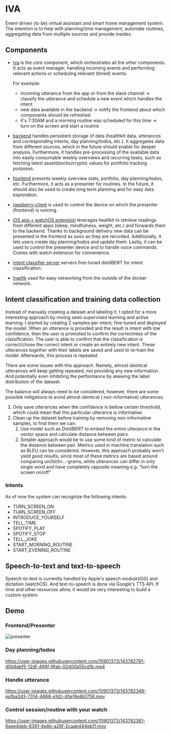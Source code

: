 # IVA

Event-driven (to be) virtual assistant and smart home management system. The intention is to help with planning/time
management, automate routines, aggregating data from multiple sources and provide insides.

## Components

* [Iva](https://github.com/project-iva/iva) is the core component, which orchestrates all the other components. It acts
  as event manager, handling incoming events and performing relevant actions or scheduling relevant (timed)
  events.

  For example:
    * incoming utterance from the app or from the slack channel -> classify the utterance and schedule a new event which
      handles the intent
    * new data available in the backend -> notify the frontend about which components should be refreshed
    * it's 7:30AM and a morning routine was scheduled for this time -> turn on the screen and start a routine
* [backend](https://github.com/project-iva/iva_backend) handles persistent storage of data (healthkit data, utterances
  and corresponding intents, day planning/todos, etc.). It aggregates data from different sources, which in the future
  should enable for deeper analysis. Furthermore, it handles pre-processing of the available data into easily consumable
  weekly overviews and recurring tasks, such as fetching latest asset(stocks/crypto) values for portfolio tracking
  purposes.
* [frontend](https://github.com/project-iva/iva_frontend) presents weekly overview stats, portfolio, day planning/todos,
  etc. Furthermore, it acts as a presenter for routines. In the future, it should also be used to create long term
  planning and for easy data exploration.
* [raspberry-client](https://github.com/project-iva/iva_raspberry_client) is used to control the device on which the
  presenter (frontend) is running.
* [iOS app + watchOS extension](https://github.com/project-iva/iva_ios) leverages healtkit to retrieve readings from
  different apps (sleep, mindfulness, weight, etc.) and forwards them to the backend. Thanks to background delivery new
  data can be presented in the frontend as soon as they are recorded. Additionally, it lets users create day
  planning/todos and update them. Lastly, it can be used to control the presenter device and to handle voice commands.
  Comes with watch extension for convenience.
* [intent classifier server](https://github.com/project-iva/iva_bert_classifier_api) servers fine-tuned distilBERT for
  intent classification.
* [traefik](https://github.com/project-iva/iva_traefik) used for easy networking from the outside of the docker network.

## Intent classification and training data collection

Instead of manually creating a dataset and labeling it, I opted for a more interesting approach by mixing
semi-supervised learning and active learning. I started by creating 2 samples per intent, fine-tuned and deployed the
model. When an utterance is provided and the result is intent with low confidence, then the user is promoted to confirm
the correctness of the classification. The user is able to confirm that the classification is correct/chose the correct
intent or create an entirely new intent. These utterances together with their labels are saved and used to re-train the
model. Afterwards, this process is repeated.

There are some issues with this approach. Namely, almost identical utterances will keep getting repeated, not providing
any new information. And potentially even inhibiting the performance by skewing the label distribution of the dataset.

The balance will always need to be considered, however, there are some possible mitigations to avoid almost identical (
non-informative) utterances:

1. Only save utterances when the confidence is bellow certain threshold, which could mean that this particular utterance
   is informative.
2. Clean up the dataset before training by removing non-informative samples, to find them we can:
    1. Use model such as DistilBERT to embed the entire utterance in the vector space and calculate distance between
       pairs.
    2. Simpler approach would be to use some kind of metric to calculate the distance between pair. Metrics used in
       machine translation such as BLEU can be considered. However, this approach probably won't yield good results,
       since most of these metrics are based around comparing uni/bi/tri...-grams, while utterances can differ in only
       single word and have completely opposite meaning e.g. "turn the screen on/off"

### Intents

As of now the system can recognize the following intents:

* TURN_SCREEN_ON
* TURN_SCREEN_OFF
* INTRODUCE_YOURSELF
* TELL_TIME
* SPOTIFY_PLAY
* SPOTIFY_STOP
* TELL_JOKE
* START_MORNING_ROUTINE
* START_EVENING_ROUTINE

## Speech-to-text and text-to-speech

Speech-to-text is currently handled by Apple's speech module(iOS) and dictation (watchOS). And text-to-speech is done
via Google's TTS API. If time and other resources allow, it would be very interesting to build a custom system.

## Demo
### Frontend/Presenter
![presenter](https://user-images.githubusercontent.com/10901373/143780844-4940be8b-64d4-427c-a5f2-14fdf04314af.png)


### Day planning/todos
https://user-images.githubusercontent.com/10901373/143782791-d0b9abf5-12df-499f-9fab-02d00a55cd1b.mp4


### Handle utterance
https://user-images.githubusercontent.com/10901373/143782349-ea1ba3d3-7314-4868-a1d2-d0e16e8b1758.mov


### Control session/routine with your watch
https://user-images.githubusercontent.com/10901373/143782361-6aee4deb-8391-4e8e-a26f-2caab444eb11.mov



